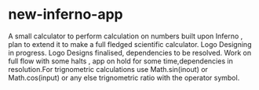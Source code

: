 # new-inferno-app
A small calculator to perform calculation on  numbers built upon Inferno , plan to extend it
to make a full fledged scientific calculator. Logo Designing in progress. Logo Designs finalised, dependencies to be resolved.
Work on full flow with some halts , app on hold for some time,dependencies in resolution.For trignometric calculations use Math.sin(inout) or Math.cos(input) or any else trignometric ratio with the operator symbol.
